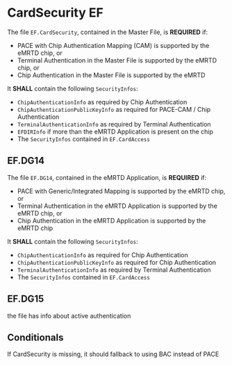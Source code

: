 # CardSecurity EF

The file `EF.CardSecurity`, contained in the Master File, is **REQUIRED** if:

- PACE with Chip Authentication Mapping (CAM) is supported by the eMRTD chip, or  
- Terminal Authentication in the Master File is supported by the eMRTD chip, or  
- Chip Authentication in the Master File is supported by the eMRTD  

It **SHALL** contain the following `SecurityInfos`:

- `ChipAuthenticationInfo` as required by Chip Authentication  
- `ChipAuthenticationPublicKeyInfo` as required for PACE-CAM / Chip Authentication  
- `TerminalAuthenticationInfo` as required by Terminal Authentication  
- `EFDIRInfo` if more than the eMRTD Application is present on the chip  
- The `SecurityInfos` contained in `EF.CardAccess`


## EF.DG14

The file `EF.DG14`, contained in the eMRTD Application, is **REQUIRED** if:

- PACE with Generic/Integrated Mapping is supported by the eMRTD chip, or  
- Terminal Authentication in the eMRTD Application is supported by the eMRTD chip, or  
- Chip Authentication in the eMRTD Application is supported by the eMRTD chip  

It **SHALL** contain the following `SecurityInfos`:

- `ChipAuthenticationInfo` as required for Chip Authentication  
- `ChipAuthenticationPublicKeyInfo` as required for Chip Authentication  
- `TerminalAuthenticationInfo` as required by Terminal Authentication  
- The `SecurityInfos` contained in `EF.CardAccess`


## EF.DG15

the file has info about active authentication

## Conditionals

If CardSecurity is missing, it should fallback to using BAC instead of PACE